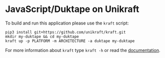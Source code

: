 # JavaScript/Duktape on Unikraft

To build and run this application please use the `kraft` script:

    pip3 install git+https://github.com/unikraft/kraft.git
    mkdir my-duktape && cd my-duktape
    kraft up -p PLATFORM -m ARCHITECTURE -a duktape my-duktape

For more information about `kraft` type ```kraft -h``` or read the
[documentation](http://docs.unikraft.org).
